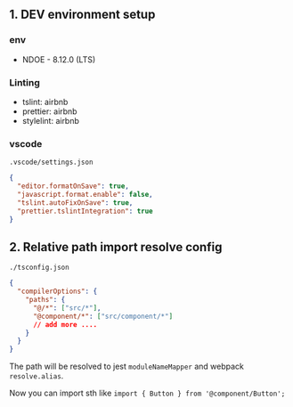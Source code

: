 ## 1. DEV environment setup

### env

- NDOE - 8.12.0 (LTS)

### Linting

- tslint: airbnb
- prettier: airbnb
- stylelint: airbnb

### vscode

`.vscode/settings.json`

```json
{
  "editor.formatOnSave": true,
  "javascript.format.enable": false,
  "tslint.autoFixOnSave": true,
  "prettier.tslintIntegration": true
}
```

## 2. Relative path import resolve config

`./tsconfig.json`

```json
{
  "compilerOptions": {
    "paths": {
      "@/*": ["src/*"],
      "@component/*": ["src/component/*"]
      // add more ....
    }
  }
}
```

The path will be resolved to jest `moduleNameMapper` and webpack `resolve.alias`.

Now you can import sth like `import { Button } from '@component/Button';`
